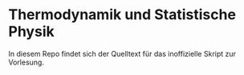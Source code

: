 # Thermodynamik und Statistische Physik
In diesem Repo findet sich der Quelltext für das inoffizielle Skript zur Vorlesung.
